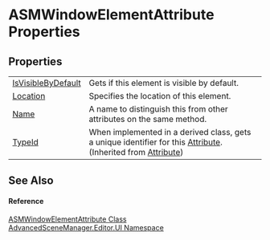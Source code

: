 # ASMWindowElementAttribute Properties




## Properties
<table>
<tr>
<td><a href="P_AdvancedSceneManager_Editor_UI_ASMWindowElementAttribute_IsVisibleByDefault.md">IsVisibleByDefault</a></td>
<td>Gets if this element is visible by default.</td></tr>
<tr>
<td><a href="P_AdvancedSceneManager_Editor_UI_ASMWindowElementAttribute_Location.md">Location</a></td>
<td>Specifies the location of this element.</td></tr>
<tr>
<td><a href="P_AdvancedSceneManager_Editor_UI_ASMWindowElementAttribute_Name.md">Name</a></td>
<td>A name to distinguish this from other attributes on the same method.</td></tr>
<tr>
<td><a href="https://learn.microsoft.com/dotnet/api/system.attribute.typeid" target="_blank" rel="noopener noreferrer">TypeId</a></td>
<td>When implemented in a derived class, gets a unique identifier for this <a href="https://learn.microsoft.com/dotnet/api/system.attribute" target="_blank" rel="noopener noreferrer">Attribute</a>.<br />(Inherited from <a href="https://learn.microsoft.com/dotnet/api/system.attribute" target="_blank" rel="noopener noreferrer">Attribute</a>)</td></tr>
</table>

## See Also


#### Reference
<a href="T_AdvancedSceneManager_Editor_UI_ASMWindowElementAttribute.md">ASMWindowElementAttribute Class</a>  
<a href="N_AdvancedSceneManager_Editor_UI.md">AdvancedSceneManager.Editor.UI Namespace</a>  

